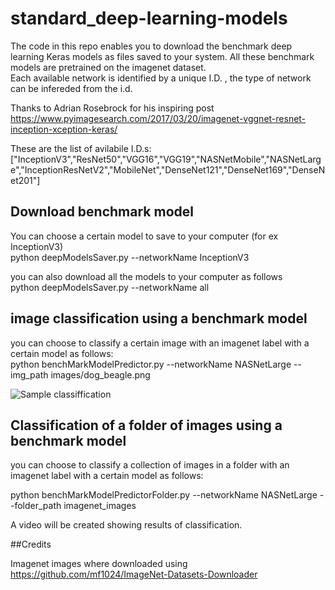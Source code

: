 # standard_deep-learning-models

The code in this repo enables you to download the benchmark deep learning Keras  models as files saved to your system. All these benchmark models are pretrained on the imagenet dataset. </br>
Each available  network is identified by a unique I.D.  , the type  of network can be infereded from the i.d.

Thanks to Adrian Rosebrock for his inspiring post https://www.pyimagesearch.com/2017/03/20/imagenet-vggnet-resnet-inception-xception-keras/

These are the list of avilabile I.D.s:
["InceptionV3","ResNet50","VGG16","VGG19","NASNetMobile","NASNetLarge","InceptionResNetV2","MobileNet","DenseNet121","DenseNet169","DenseNet201"]

## Download benchmark model
You can choose a certain model to save to your computer  (for ex InceptionV3) </br>
python deepModelsSaver.py --networkName InceptionV3    

you can also download all the models to your computer as follows </br>
python deepModelsSaver.py --networkName all

## image classification using  a benchmark model 
you can choose to classify a certain image with an imagenet label with a certain model as follows:  </br>
python benchMarkModelPredictor.py --networkName  NASNetLarge --img_path images/dog_beagle.png  


 ![Sample classiffication](https://github.com/Walid-Ahmed/standard_deep-learning-models/blob/master/results/elph.jpeg)

## Classification of a folder of images  using  a benchmark model 

you can choose to classify a collection of images in a folder  with an imagenet label with a certain model as follows:  </br>

python benchMarkModelPredictorFolder.py --networkName NASNetLarge --folder_path imagenet_images

A video will be created showing results of classification.


##Credits

Imagenet images where downloaded using https://github.com/mf1024/ImageNet-Datasets-Downloader

